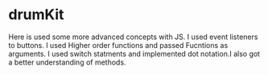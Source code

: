 # drumKit


Here is used some more advanced concepts with JS. I used event listeners to buttons. I used Higher order functions and passed Fucntions as arguments. I used switch statments and implemented dot notation.I also got a better understanding of methods. 
